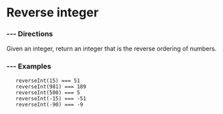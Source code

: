 # Reverse integer

### --- Directions
 Given an integer, return an integer that is the reverse
 ordering of numbers.

### --- Examples
```
   reverseInt(15) === 51
   reverseInt(981) === 189
   reverseInt(500) === 5
   reverseInt(-15) === -51
   reverseInt(-90) === -9
```